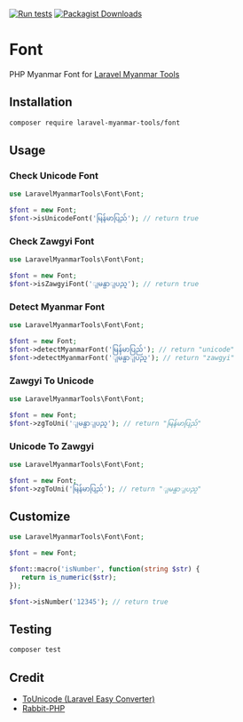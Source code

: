 [![Run tests](https://github.com/Laravel-Myanmar-Tools/font/actions/workflows/run-tests.yml/badge.svg?branch=main)](https://github.com/Laravel-Myanmar-Tools/font/actions/workflows/run-tests.yml)
[![Packagist Downloads](https://img.shields.io/packagist/dt/Laravel-Myanmar-Tools/font)](https://packagist.org/packages/Laravel-Myanmar-Tools/font)

# Font

PHP Myanmar Font for [Laravel Myanmar Tools](https://laravel-myanmar-tools.com)

## Installation

```bash
composer require laravel-myanmar-tools/font
```

## Usage

### Check Unicode Font

```php
use LaravelMyanmarTools\Font\Font;

$font = new Font;
$font->isUnicodeFont('မြန်မာပြည်'); // return true
```

### Check Zawgyi Font

```php
use LaravelMyanmarTools\Font\Font;

$font = new Font;
$font->isZawgyiFont('ျမန္မာျပည္'); // return true
```

### Detect Myanmar Font

```php
use LaravelMyanmarTools\Font\Font;

$font = new Font;
$font->detectMyanmarFont('မြန်မာပြည်'); // return "unicode"
$font->detectMyanmarFont('ျမန္မာျပည္'); // return "zawgyi"
```

### Zawgyi To Unicode

```php
use LaravelMyanmarTools\Font\Font;

$font = new Font;
$font->zgToUni('ျမန္မာျပည္'); // return "မြန်မာပြည်"
```

### Unicode To Zawgyi

```php
use LaravelMyanmarTools\Font\Font;

$font = new Font;
$font->zgToUni('မြန်မာပြည်'); // return "ျမန္မာျပည္"
```

## Customize

```php
use LaravelMyanmarTools\Font\Font;

$font = new Font;

$font::macro('isNumber', function(string $str) {
   return is_numeric($str);
});

$font->isNumber('12345'); // return true
```

## Testing

```bash
composer test
```

## Credit

- [ToUnicode (Laravel Easy Converter)](https://github.com/KyawNaingTun/tounicode)
- [Rabbit-PHP](https://github.com/Rabbit-Converter/Rabbit-PHP)
